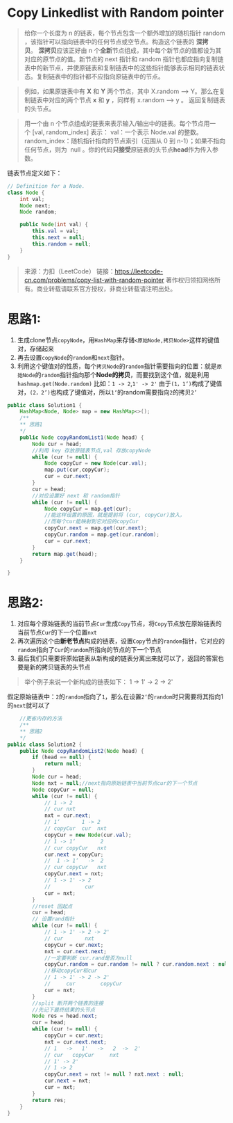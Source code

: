# Copy Linkedlist with Random pointer

>给你一个长度为 n 的链表，每个节点包含一个额外增加的随机指针 random ，该指针可以指向链表中的任何节点或空节点。构造这个链表的 **深拷贝**。 **深拷贝**应该正好由 n 个**全新**节点组成，其中每个新节点的值都设为其对应的原节点的值。新节点的 next 指针和 random 指针也都应指向复制链表中的新节点，并使原链表和复制链表中的这些指针能够表示相同的链表状态。复制链表中的指针都不应指向原链表中的节点。

>例如，如果原链表中有 **X** 和 **Y** 两个节点，其中 X.random --> Y。那么在复制链表中对应的两个节点 **x** 和 **y** ，同样有 x.random --> y 。
>返回复制链表的头节点。

>用一个由 n 个节点组成的链表来表示输入/输出中的链表。每个节点用一个 [val, random_index] 表示：
val：一个表示 Node.val 的整数。
random_index：随机指针指向的节点索引（范围从 0 到 n-1）；如果不指向任何节点，则为  null 。你的代码**只接受**原链表的头节点**head**作为传入参数。

链表节点定义如下：
```java
// Definition for a Node.
class Node {
    int val;
    Node next;
    Node random;

    public Node(int val) {
        this.val = val;
        this.next = null;
        this.random = null;
    }
}
```

>来源：力扣（LeetCode）
链接：https://leetcode-cn.com/problems/copy-list-with-random-pointer
著作权归领扣网络所有。商业转载请联系官方授权，非商业转载请注明出处。

# 思路1:
 1. 生成clone节点`copyNode`，用`HashMap`来存储`<原始Node,拷贝Node>`这样的键值对，存储起来
 2. 再去设置`copyNode`的`random`和`next`指针。
 3. 利用这个键值对的性质，每个`拷贝Node`的`random`指针需要指向的位置：就是`原始Node`的`random`指针指向那个**Node的拷贝**，而要找到这个值，就是利用`hashmap.get(Node.random)`
   比如：`1 -> 2`,`1' -> 2'` 由于`(1，1‘)`构成了键值对，`(2，2’)`也构成了键值对，所以`1‘`的random需要指向`2`的拷贝`2’`

```java
public class Solution1 {
    HashMap<Node, Node> map = new HashMap<>();
    /**
    ** 思路1
    */
    public Node copyRandomList1(Node head) {
        Node cur = head;
        //利用 key 存放原链表节点,val 存放copyNode
        while (cur != null) {
            Node copyCur = new Node(cur.val);
            map.put(cur,copyCur);
            cur = cur.next;
        }
        cur = head;
        //对应设置好 next 和 random指针
        while (cur != null) {
            Node copyCur = map.get(cur);
            //能这样设置的原因，就是提前将 (cur, copyCur)放入，
            //而每个cur能映射到它对应的copyCur
            copyCur.next = map.get(cur.next);
            copyCur.random = map.get(cur.random);
            cur = cur.next;
        }
        return map.get(head);
    }

}
```
# 思路2:
 1. 对应每个原始链表的当前节点`Cur`生成`Copy`节点，将`Copy`节点放在原始链表的当前节点`Cur`的下一个位置`nxt`
 2. 再次遍历这个由**新老节点**构成的链表，设置`Copy`节点的`random`指针，它对应的`random`指向了`Cur`的`random`所指向的节点的下一个节点
 3. 最后我们只需要将原始链表从新构成的链表分离出来就可以了，返回的答案也要是新的拷贝链表的头节点
 >举个例子来说一个新构成的链表如下：
>1 -> 1' -> 2 -> 2'
>
假定原始链表中：`2`的`random`指向了`1`，那么在设置`2‘`的`random`时只需要将其指向1的`next`就可以了

```java
    //更省内存的方法
    /**
    ** 思路2
    */
public class Solution2 { 
    public Node copyRandomList2(Node head) {
        if (head == null) {
            return null;
        }
        Node cur = head;
        Node nxt = null;//next指向原始链表中当前节点cur的下一个节点
        Node copyCur = null;
        while (cur != null) {
            // 1 -> 2
            // cur nxt
            nxt = cur.next;
            // 1‘       1 -> 2
            // copyCur  cur  nxt
            copyCur = new Node(cur.val);
            // 1 -> 1‘        2
            // cur copyCur   nxt
            cur.next = copyCur;
            //  1 -> 1‘   ->  2
            // cur copyCur   nxt
            copyCur.next = nxt;
            // 1 -> 1' -> 2
            //           cur
            cur = nxt;
        }
        //reset 回起点
        cur = head;
        // 设置rand指针
        while (cur != null) {
            // 1 -> 1' -> 2 -> 2'
            // cur       nxt
            copyCur = cur.next;
            nxt = cur.next.next;
            //一定要判断 cur.rand是否为null
            copyCur.random = cur.random != null ? cur.random.next : null;
            //移动copyCur和cur
            // 1 -> 1' -> 2 -> 2'
            //     cur        copyCur
            cur = nxt;
        }
        //split 断开两个链表的连接
        //先记下最终结果的头节点
        Node res = head.next;
        cur = head;
        while (cur != null) {
            copyCur = cur.next;
            nxt = cur.next.next;
            // 1   ->   1'   ->   2  ->  2'
            // cur   copyCur     nxt
            // 1' -> 2'
            // 1 -> 2
            copyCur.next = nxt != null ? nxt.next : null;
            cur.next = nxt;
            cur = nxt;
        }
        return res;
    }
}
```
